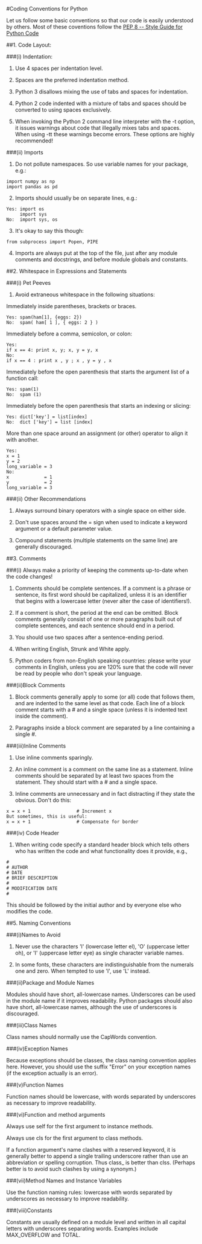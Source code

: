 #Coding Conventions for Python


Let us follow some basic conventions so that our code is easily understood by others. Most of these coventions follow the  [PEP 8 -- Style Guide for Python Code](http://legacy.python.org/dev/peps/pep-0008/)

##1. Code Layout:

###(i) Indentation: 

1. Use 4 spaces per indentation level.

2. Spaces are the preferred indentation method.

3. Python 3 disallows mixing the use of tabs and spaces for indentation.

4. Python 2 code indented with a mixture of tabs and spaces should be converted to using spaces exclusively.

5. When invoking the Python 2 command line interpreter with the -t option, it issues warnings about code that illegally mixes tabs and spaces. When using -tt these warnings become errors. These options are highly recommended!

###(ii) Imports

1. Do not pollute namespaces. So use variable names for your package, e.g.:
<pre><code>import numpy as np  
import pandas as pd</pre></code>


2. Imports should usually be on separate lines, e.g.:
<pre><code>Yes: import os  
     import sys
No:  import sys, os</pre></code>

3. It's okay to say this though:
<pre><code>from subprocess import Popen, PIPE</pre></code>

4. Imports are always put at the top of the file, just after any module comments and docstrings, and before module globals and constants.

##2. Whitespace in Expressions and Statements

###(i) Pet Peeves

1. Avoid extraneous whitespace in the following situations:  


Immediately inside parentheses, brackets or braces.  
<pre><code>Yes: spam(ham[1], {eggs: 2})  
No:  spam( ham[ 1 ], { eggs: 2 } )</pre></code>

Immediately before a comma, semicolon, or colon:  

<pre><code>Yes: 
if x == 4: print x, y; x, y = y, x  
No:  
if x == 4 : print x , y ; x , y = y , x</pre></code>

Immediately before the open parenthesis that starts the argument list of a function call:  
<pre><code>Yes: spam(1)  
No:  spam (1)</pre></code>

Immediately before the open parenthesis that starts an indexing or slicing:  
<pre><code>Yes: dict['key'] = list[index]  
No:  dict ['key'] = list [index]</pre></code>

More than one space around an assignment (or other) operator to align it with another.  

<pre><code>Yes:
x = 1
y = 2  
long_variable = 3
No:
x             = 1
y             = 2
long_variable = 3</pre></code>

###(ii) Other Recommendations

1. Always surround binary operators with a single space on either side.

2. Don't use spaces around the = sign when used to indicate a keyword argument or a default parameter value.

3. Compound statements (multiple statements on the same line) are generally discouraged.


##3. Comments

###(i) Always make a priority of keeping the comments up-to-date when the code changes!

1. Comments should be complete sentences. If a comment is a phrase or sentence, its first word should be capitalized, unless it is an identifier that begins with a lowercase letter (never alter the case of identifiers!).

2. If a comment is short, the period at the end can be omitted. Block comments generally consist of one or more paragraphs built out of complete sentences, and each sentence should end in a period.

3. You should use two spaces after a sentence-ending period.

4. When writing English, Strunk and White apply.

5. Python coders from non-English speaking countries: please write your comments in English, unless you are 120% sure that the code will never be read by people who don't speak your language.

###(ii)Block Comments

1. Block comments generally apply to some (or all) code that follows them, and are indented to the same level as that code. Each line of a block comment starts with a # and a single space (unless it is indented text inside the comment).

2. Paragraphs inside a block comment are separated by a line containing a single #.



###(iii)Inline Comments

1. Use inline comments sparingly.

2. An inline comment is a comment on the same line as a statement. Inline comments should be separated by at least two spaces from the statement. They should start with a # and a single space.

3. Inline comments are unnecessary and in fact distracting if they state the obvious. Don't do this:
<pre><code>x = x + 1                 # Increment x
But sometimes, this is useful:
x = x + 1                 # Compensate for border</pre></code>


###(iv) Code Header

1. When writing code specify a standard header block which tells others who has written the code and what functionality does it provide, e.g.,
<pre><code>#
# AUTHOR
# DATE
# BRIEF DESCRIPTION
#
# MODIFICATION DATE
#
</pre></code>

This should be followed by the initial author and by everyone else who modifies the code.


##5. Naming Conventions

###(i)Names to Avoid

1. Never use the characters 'l' (lowercase letter el), 'O' (uppercase letter oh), or 'I' (uppercase letter eye) as single character variable names.

2. In some fonts, these characters are indistinguishable from the numerals one and zero. When tempted to use 'l', use 'L' instead.



###(ii)Package and Module Names


Modules should have short, all-lowercase names. Underscores can be used in the module name if it improves readability. Python packages should also have short, all-lowercase names, although the use of underscores is discouraged.


###(iii)Class Names

Class names should normally use the CapWords convention.

###(iv)Exception Names

Because exceptions should be classes, the class naming convention applies here. However, you should use the suffix "Error" on your exception names (if the exception actually is an error).

###(v)Function Names

Function names should be lowercase, with words separated by underscores as necessary to improve readability.

###(vi)Function and method arguments

Always use self for the first argument to instance methods.  

Always use cls for the first argument to class methods.  

If a function argument's name clashes with a reserved keyword, it is generally better to append a single trailing underscore rather than use an abbreviation or spelling corruption. Thus class_ is better than clss. (Perhaps better is to avoid such clashes by using a synonym.)  

###(vii)Method Names and Instance Variables

Use the function naming rules: lowercase with words separated by underscores as necessary to improve readability.

###(viii)Constants

Constants are usually defined on a module level and written in all capital letters with underscores separating words. Examples include MAX_OVERFLOW and TOTAL.

